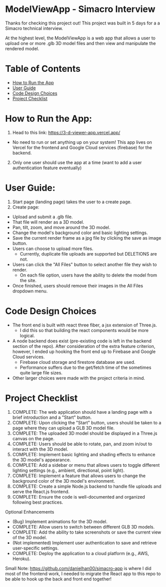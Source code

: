 # ModelViewApp - Simacro Interview

Thanks for checking this project out! This project was built in 5 days for a a Simacro technical interview.

At the highest level, the ModelViewApp is a web app that allows a user to upload one or more .glb 3D model files and then view and manipulate the rendered model.

# Table of Contents
- [How to Run the App](https://github.com/danielhan00/3DViewerApp/blob/main/README.md#how-to-run-the-app)
- [User Guide](https://github.com/danielhan00/3DViewerApp/blob/main/README.md#user-guide)
- [Code Design Choices](https://github.com/danielhan00/3DViewerApp/blob/main/README.md#code-design-choices)
- [Project Checklist](https://github.com/danielhan00/3DViewerApp/blob/main/README.md#project-checklist)

# How to Run the App:

1. Head to this link: https://3-d-viewer-app.vercel.app/
- No need to run or set anything up on your system! This app lives on Vercel for the frontend and Google Cloud services (firebase) for the backend.
2. Only one user should use the app at a time (want to add a user authentication feature eventually)
  
# User Guide:

1. Start page (landing page) takes the user to a create page.
2. Create page:
- Upload and submit a .glb file.
- That file will render as a 3D model.
- Pan, tilt, zoom, and move around the 3D model.
- Change the model's background color and basic lighting settings.
- Save the current render frame as a jpg file by clicking the save as image button.
- Users can choose to upload more files.
    - Currently, duplicate file uploads are supported but DELETIONS are not.
- Users can click the "All Files" button to select another file they wish to render. 
    - On each file option, users have the ability to delete the model from the site.
- Once finished, users should remove their images in the All Files dropdown menu.



# Code Design Choices
- The front end is built with react three fiber, a jsx extension of Three.js.
    - I did this so that building the react components would be more logical.
- A node backend does exist (pre-existing code is left in the backend section of the repo). After consideration of the extra feature criterion, however, I ended up hooking the front end up to Firebase and Google Cloud services.
    - Firebase cloud storage and firestore database are used.
    - Performance suffers due to the get/fetch time of the sometimes quite large file sizes. 
- Other larger choices were made with the project criteria in mind.

# Project Checklist
1. COMPLETE: The web application should have a landing page with a brief introduction and a "Start" button.
2. COMPLETE:  Upon clicking the "Start" button, users should be taken to a page where they can upload a GLB 3D model file.
3. COMPLETE:  The uploaded 3D model should be displayed in a Three.js canvas on the page.
4. COMPLETE:  Users should be able to rotate, pan, and zoom in/out to interact with the 3D model.
5. COMPLETE:  Implement basic lighting and shading effects to enhance the 3D model's appearance.
6. COMPLETE:  Add a sidebar or menu that allows users to toggle different lighting settings (e.g., ambient, directional, point light).
7. COMPLETE:  Implement a feature that allows users to change the background color of the 3D model's environment.
8. COMPLETE:  Create a simple Node.js backend to handle file uploads and serve the React.js frontend.
9. COMPLETE:  Ensure the code is well-documented and organized following best practices.
    
Optional Enhancements
- (Bug) Implement animations for the 3D model.
- COMPLETE:  Allow users to switch between different GLB 3D models.
- COMPLETE:  Add the ability to take screenshots or save the current view of the 3D model.
- (Not implemented) Implement user authentication to save and retrieve user-specific settings.
- COMPLETE:  Deploy the application to a cloud platform (e.g., AWS, Heroku).

Small Note:
https://github.com/danielhan00/simacro-app is where I did most of the frontend work, I needed to migrate the React app to this repo to be able to hook up the back and front end together!
